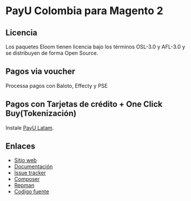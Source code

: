 # PayU Colombia para Magento 2

## Licencia

Los paquetes Eloom tienen licencia bajo los términos OSL-3.0 y AFL-3.0 y se distribuyen de forma Open Source.

## Pagos via voucher
Processa pagos con Baloto, Effecty y PSE

## Pagos con Tarjetas de crédito + One Click Buy(Tokenización)
Instale [PayU Latam](https://github.com/eloom/module-payu).

## Enlaces

* [Sitio web](https://eloom.tech/payu-latam)
* [Documentación](https://docs.eloom.tech/payu-latam)
* [Issue tracker](https://github.com/eloom/module-payu-co/issues)
* [Composer](https://packagist.org/packages/eloom/module-payu-co)
* [Repman](https://app.repman.io/organization/eloom/package/05126043-b459-413a-b67d-b000f643bd35/details)
* [Codigo fuente](https://github.com/eloom/module-payu-co)